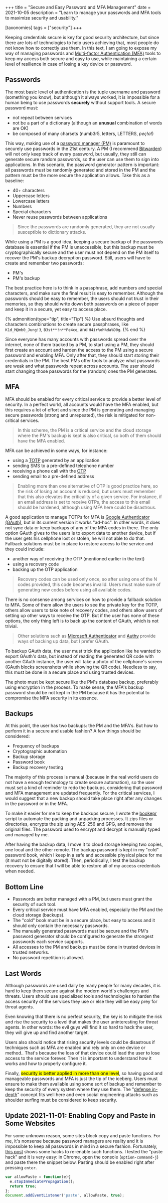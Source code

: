 +++
title = "Secure and Easy Password and MFA Management"
date  = 2021-10-05
description = "Learn to manage your passwords and MFA tools to maximize security and usability."

[taxonomies]
tags = ["security"]
+++

Keeping credentials secure is key for good security architecture, but since there are lots of technologies to help users achieving that, most people do not know how to correctly use them.  In this text, I am going to expose my way of managing passwords and [Multi-factor Authentication (MFA)](https://en.wikipedia.org/wiki/Multi-factor_authentication) tools to keep my access both secure and easy to use, while maintaining a certain level of resilience in case of losing a key device or password.


## Passwords
The most basic level of authentication is the tuple username and password (something you know), but although it always worked, it is impossible for a human being to use passwords **securely** without support tools.  A secure password must:

- not repeat between services
- not be a part of a dictionary (although an **unusual** combination of words are OK)
- be composed of many charsets (numb3r5, letters, LETTERS, $peç!a!$)

This way, making use of a [password manager (PM)](https://en.wikipedia.org/wiki/Password_manager) is paramount to securely use passwords in the 21st century.  A PM (I recommend [Bitwarden](https://en.wikipedia.org/wiki/Bitwarden)) will not only keep track of every password, but usually, they still can generate secure random passwords, so the user can use them to sign into applications.  In this scenario, the password generator pattern is important: all passwords must be randomly generated and stored in the PM and the pattern must be the more secure the application allows.  Take this as a baseline:

- 40+ characters
- Uppercase letters
- Lowercase letters
- Numbers
- Special characters
- Never reuse passwords between applications

> Since the passwords are randomly generated, they are not usually susceptible to dictionary attacks.

While using a PM is a good idea, keeping a secure backup of the passwords database is essential if the PM is unaccessible, but this backup must be cryptographically secure and the user must not depend on the PM itself to recover the PM's backup decryption password.  Still, users will have to create and remember two passwords:

- PM's
- PM's backup

The best practice here is to think in a passphrase, add numbers and special characters, and make sure the final result is easy to remember.  Although the passwords should be easy to remember, the users should not trust in their memories, so they should write down both passwords on a piece of paper and keep it in a secure, yet easy to access place.

{% admonition(type="tip", title="Tip") %}
Use absurd thoughts and characters combinations to create secure passphrases, like `K1d_M@mb0_Jung!3`, `B3st**!n**Pe4ce`, and `H4ir%oh%da%D0g`.
{% end %}

Since everyone has many accounts with passwords spread over the internet, none of them tracked by a PM, to start using a PM, they should first create an account and harden the access to the PM using a secure password and enabling MFA.  Only after that, they should start storing their credentials in the PM.  The best PMs offer tools to analyze what passwords are weak and what passwords repeat across accounts.  The user should start changing those passwords for the (random) ones the PM generates.


## MFA
MFA should be enabled for every critical service to provide a better level of security.  In a perfect world, all accounts would have the MFA enabled, but this requires a lot of effort and since the PM is generating and managing secure passwords (strong and unrepeated), the risk is mitigated for non-critical services.

> In this scheme, the PM is a critical service and the cloud storage where the PM's backup is kept is also critical, so both of them should have the MFA enabled.

MFA can be achieved in some ways, for instance:

- using a [TOTP](https://en.wikipedia.org/wiki/Time-based_One-Time_Password) generated by an application
- sending SMS to a pre-defined telephone number
- receiving a phone call with the [OTP](https://en.wikipedia.org/wiki/One-time_password)
- sending email to a pre-defined address

> Enabling more than one alternative of OTP is good practice here, so the risk of losing an account is reduced, but users must remember that this also elevates the criticality of a given service.  For instance, if an email address is set to receive OTPs, the access to this email should be hardened, although using MFA here could be disastrous.

A good application to manage TOTPs for MFA is [Google Authenticator (GAuth)](https://en.wikipedia.org/wiki/Google_Authenticator), but in its current version it works "ad-hoc".  In other words, it does not sync data or keep backups of any of the MFA codes in there.  The only option GAuth gives to the users is to export data to another device, but if the user gets his cellphone lost or stolen, he will not able to do that.  Fallback solutions must be in place to restore access to the service and they could include:

- another way of receiving the OTP (mentioned earlier in the text)
- using a recovery code
- backing up the OTP application

> Recovery codes can be used only once, so after using one of the N codes provided, this code becomes invalid.  Users must make sure of generating new codes before using all available codes.

There is no consense among services on how to provide a fallback solution to MFA.  Some of them allow the users to see the private key for the TOTP, others allow users to take note of recovery codes, and others allow users of setting up other ways to receive the OTP.  But if the user has none of these options, the only thing left is to back up the content of GAuth, which is not trivial.

> Other solutions such as [Microsoft Authenticator](https://www.microsoft.com/en-us/security/mobile-authenticator-app) and [Authy](https://authy.com/) provide ways of backing up data, but I prefer GAuth.

To backup GAuth data, the user must trick the application like he wanted to export GAuth's data, but instead of reading the generated QR code with another GAuth instance, the user will take a photo of the cellphone's screen (GAuth blocks screenshots while showing the QR code).  Needless to say, this must be done in a secure place and using trusted devices.

The photo must be kept secure like the PM's database backup, preferably using encryption in the process.  To make sense, the MFA's backup password should be not kept in the PM because it has the potential to compromise the MFA security in its essence.


## Backups
At this point, the user has two backups: the PM and the MFA's.  But how to perform it in a secure and usable fashion?  A few things should be considered:

- Frequency of backups
- Cryptographic automation
- Backup storage
- Password book
- Backup recovery testing

The majority of this process is manual (because in the real world users do not have a enough technology to create secure automation), so the user must set a kind of reminder to redo the backups, considering that password and MFA management are updated frequently.  For the critical services, I would suggest that a new backup should take place right after any changes in the password or in the MFA.

To make it easier for me to keep the backups secure, I wrote the [bookepr](https://gist.github.com/lopes/b61f81df5c22a495c60f2e4b88c5da3b) script to automate the packing and unpacking processes.  It zips files or directories, encrypts the zip using AES-256 and GPG, and removes the original files.  The password used to encrypt and decrypt is manually typed and managed by me.

After having the backup data, I move it to cloud storage keeping two copies, one local and the other remote.  The backup password is kept in my "cold" password book, which I keep in a safe and accessible physical place for me (it must not be digitally stored).  Then, periodically, I test the backup recovery to ensure that I will be able to restore all of my access credentials when needed.


## Bottom Line
- Passwords are better managed with a PM, but users must grant the security of such tool.
- Every critical service must have MFA enabled, especially the PM and the cloud storage (backups).
- The "cold" book must be in a secure place, but easy to access and it should only contain the necessary passwords.
- The manually generated passwords must be secure and the PM's password generator should be configured to generate the strongest passwords each service supports.
- All accesses to the PM and backups must be done in trusted devices in trusted networks.
- No password repetition is allowed.


## Last Words
Although passwords are used daily by many people for many decades, it is hard to keep them secure against the modern world's challenges and threats.  Users should use specialized tools and technologies to harden the access security of the services they use or else they will be easy prey for threat agents.

Even knowing that there is no perfect security, the key is to mitigate the risk and rise the security to a level that makes the user uninteresting for threat agents.  In other words: the evil guys will find it so hard to hack the user, they will give up and find another target.

Users also should notice that rising security levels could be disastrous if techniques such as MFA are enabled and rely only on one device or method..  That's because the loss of that device could lead the user to lose access to the service forever.  Then it is important to understand how it works and how to properly configure it.

Finally, <mark>security is better applied in more than one level</mark>, so having good and manageable passwords and MFA is just the tip of the iceberg.  Users must ensure to make them available using some sort of backup and remember to keep the security of every system where they use them.  The "[defense in-depth](https://en.wikipedia.org/wiki/Defense_in_depth_(computing))" concept fits well here and even social engineering attacks such as shoulder surfing must be considered to keep security.


## Update 2021-11-01: Enabling Copy and Paste in Some Websites
For some unknown reason, some sites block copy and paste functions.  For me, it's nonsense because password managers are reality and it is impossible to keep all passwords in mind in a secure fashion.  Fortunately, [this post](https://www.cyberciti.biz/linux-news/google-chrome-extension-to-removes-password-paste-blocking-on-website/) shows some hacks to re-enable such functions.  I tested the "paste hack" and it is very easy: in Chrome, open the console (`option-command-j`) and paste there the snippet below.   Pasting should be enabled right after pressing `enter`.

```js
var allowPaste = function(e){
  e.stopImmediatePropagation();
  return true;
};
document.addEventListener('paste', allowPaste, true);
```
